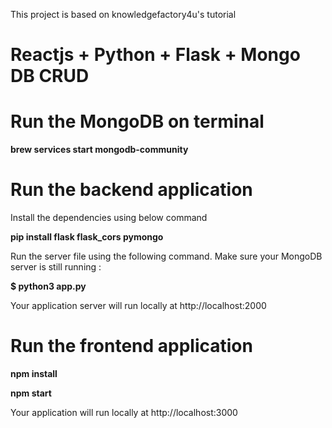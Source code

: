 This project is based on knowledgefactory4u's tutorial

# Reactjs + Python + Flask + Mongo DB CRUD

<h1>Run the MongoDB on terminal</h1>

**brew services start mongodb-community**

<h1>Run the backend application</h1>

Install the dependencies using below command

**pip install flask flask_cors pymongo**

Run the server file using the following command. Make sure your MongoDB server is still running : 

**$ python3 app.py**

Your application server will run locally at http://localhost:2000

<h1>Run the frontend application</h1>

**npm install**

**npm start**

Your application will run locally at http://localhost:3000
